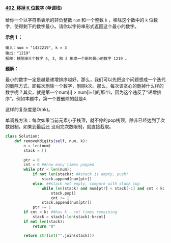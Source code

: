#### [402. 移掉 K 位数字](https://leetcode-cn.com/problems/remove-k-digits/) (单调栈)

给你一个以字符串表示的非负整数 `num` 和一个整数 `k` ，移除这个数中的 `k` 位数字，使得剩下的数字最小。请你以字符串形式返回这个最小的数字。

**示例 1 ：**

```
输入：num = "1432219", k = 3
输出："1219"
解释：移除掉三个数字 4, 3, 和 2 形成一个新的最小的数字 1219 。
```

**题解：**

最小的数字一定是越是递增排序越好。那么，我们可以先把这个问题想成一个迭代的删除方式，即每次删除一个数字，删除k次。那么，每次该贪心的删掉什么样的数字呢？其实，就是第一个num[i] > num[i+1]的那个i，因为这个违反了“递增排序”。例如本题中，第一个要删除的就是4.

这样的复杂度是O(nk)。

单调栈方法：每次如果当前元素小于栈顶，就不停的pop栈顶，除非已经达到了次数限制。如果到最后还
没用完次数限制，就直接截取。  

```python
class Solution:
    def removeKdigits(self, num, k):
        n = len(num)
        stack = []
        
        ptr = 0
        cnt = 0 ##how many times popped
        while ptr < len(num):
            if not len(stack): ##stack is empty, push!
                stack.append(num[ptr])
            else: ##stack not empty, compare with stack top
                while len(stack) and num[ptr] < stack[-1] and cnt < k:
                    stack.pop()
                    cnt += 1
                stack.append(num[ptr])
            ptr += 1
        if cnt < k: ##has k - cnt times remaining
            stack = stack[:len(stack)-k+cnt]
        if not len(stack):
            return "0"

        return str(int("".join(stack)))

```

